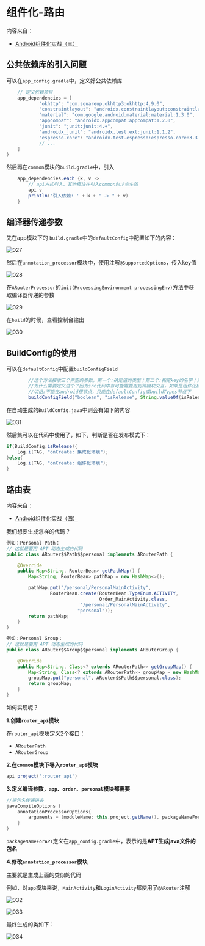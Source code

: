 # 组件化-路由

内容来自：

+ [Android组件化实战（三）](https://www.bilibili.com/video/BV1MK4y1m7cu)



## 公共依赖库的引入问题

可以在`app_config.gradle`中，定义好公共依赖库

```groovy
    // 定义依赖项目
    app_dependencies = [
            "okhttp": "com.squareup.okhttp3:okhttp:4.9.0",
            "constraintlayout": "androidx.constraintlayout:constraintlayout:2.0.4",
            "material": "com.google.android.material:material:1.3.0",
            "appcompat": "androidx.appcompat:appcompat:1.2.0",
            "junit": "junit:junit:4.+",
            "androidx_junit": "androidx.test.ext:junit:1.1.2",
            "espresso-core": "androidx.test.espresso:espresso-core:3.3.0"
            // ...
    ]
}
```

然后再在`common`模块的`build.gradle`中，引入

```groovy
    app_dependencies.each {k, v ->
        // api方式引入，其他模块在引入common时才会生效
        api v
        println('引入依赖: ' + k + " -> " + v)
    }
```



## 编译器传递参数

先在app模块下的 `build.gradle`中的`defaultConfig`中配置如下的内容：

![027](https://github.com/winfredzen/Android-Basic/blob/master/%E6%9E%B6%E6%9E%84/images/027.png)

然后在`annotation_processor`模块中，使用注解`@SupportedOptions`，传入key值

![028](https://github.com/winfredzen/Android-Basic/blob/master/%E6%9E%B6%E6%9E%84/images/028.png)

在`ARouterProcessor`的`init(ProcessingEnvironment processingEnv)`方法中获取编译器传递的参数

![029](https://github.com/winfredzen/Android-Basic/blob/master/%E6%9E%B6%E6%9E%84/images/029.png)

在`build`的时候，查看控制台输出

![030](https://github.com/winfredzen/Android-Basic/blob/master/%E6%9E%B6%E6%9E%84/images/030.png)



## BuildConfig的使用

可以在`defaultConfig`中配置`buildConfigField`

```groovy
        //这个方法接收三个非空的参数，第一个:确定值的类型；第二个:指定key的名字；第三个:传值(必须是String)
        //为什么需要定义这个？因为src代码中有可能需要用到跨模块交互，如果是组件化模块显然不行
        //切记:不能在android根节点，只能在defaultConfig或buildTypes节点下
        buildConfigField("boolean", "isRelease", String.valueOf(isRelease));
```

在自动生成的`BuildConfig.java`中则会有如下的内容

![031](https://github.com/winfredzen/Android-Basic/blob/master/%E6%9E%B6%E6%9E%84/images/031.png)

然后集可以在代码中使用了，如下，判断是否在发布模式下：

```java
if(BuildConfig.isRelease){
    Log.i(TAG, "onCreate: 集成化环境");
}else{
    Log.i(TAG, "onCreate: 组件化环境");
}
```



## 路由表

内容来自：

+ [Android组件化实战（四）](https://www.bilibili.com/video/BV1WK4y1m7Dy)

我们想要生成怎样的代码？

```java
例如：Personal Path：
// 这就是要用 APT 动态生成的代码
public class ARouter$$Path$$personal implements ARouterPath {

    @Override
    public Map<String, RouterBean> getPathMap() {
        Map<String, RouterBean> pathMap = new HashMap<>();

        pathMap.put("/personal/PersonalMainActivity",
                RouterBean.create(RouterBean.TypeEnum.ACTIVITY,
                                  Order_MainActivity.class,
                           "/personal/PersonalMainActivity",
                          "personal"));
        return pathMap;
    }
}

例如：Personal Group：
// 这就是要用 APT 动态生成的代码
public class ARouter$$Group$$personal implements ARouterGroup {

    @Override
    public Map<String, Class<? extends ARouterPath>> getGroupMap() {
        Map<String, Class<? extends ARouterPath>> groupMap = new HashMap<>();
        groupMap.put("personal", ARouter$$Path$$personal.class);
        return groupMap;
    }
}
```

如何实现呢？

**1.创建`router_api`模块**

在`router_api`模块定义2个接口：

+ `ARouterPath`
+ `ARouterGroup`



**2.在`common`模块下导入`router_api`模块**

```groovy
api project(':router_api')
```



**3.定义编译参数，`app`、`order`、`personal`模块都需要**

```groovy
//把包名传递进去
javaCompileOptions {
    annotationProcessorOptions{
        arguments = [moduleName: this.project.getName(), packageNameForAPT: packageNameForAPT]
    }
}
```

`packageNameForAPT`定义在`app_config.gradle`中，表示的是**APT生成java文件的包名**



**4.修改`annotation_processor`模块**

主要就是生成上面的类似的代码

例如，对`app`模块来说，`MainActivity`和`LoginActivity`都使用了`@ARouter`注解

![032](https://github.com/winfredzen/Android-Basic/blob/master/%E6%9E%B6%E6%9E%84/images/032.png)

![033](https://github.com/winfredzen/Android-Basic/blob/master/%E6%9E%B6%E6%9E%84/images/033.png)

最终生成的类如下：

![034](https://github.com/winfredzen/Android-Basic/blob/master/%E6%9E%B6%E6%9E%84/images/034.png)
































